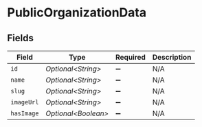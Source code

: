# PublicOrganizationData


## Fields

| Field                | Type                 | Required             | Description          |
| -------------------- | -------------------- | -------------------- | -------------------- |
| `id`                 | *Optional\<String>*  | :heavy_minus_sign:   | N/A                  |
| `name`               | *Optional\<String>*  | :heavy_minus_sign:   | N/A                  |
| `slug`               | *Optional\<String>*  | :heavy_minus_sign:   | N/A                  |
| `imageUrl`           | *Optional\<String>*  | :heavy_minus_sign:   | N/A                  |
| `hasImage`           | *Optional\<Boolean>* | :heavy_minus_sign:   | N/A                  |